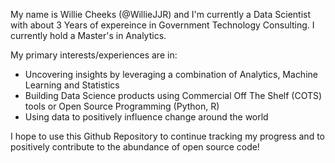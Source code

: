 My name is Willie Cheeks (@WillieJJR) and I'm currently a Data Scientist with about 3 Years of expereince in Government Technology Consulting. I currently hold a Master's in Analytics.

My primary interests/experiences are in:
- Uncovering insights by leveraging a combination of Analytics, Machine Learning and Statistics
- Building Data Science products using Commercial Off The Shelf (COTS) tools or Open Source Programming (Python, R) 
- Using data to positively influence change around the world


I hope to use this Github Repository to continue tracking my progress and to positively contribute to the abundance of open source code! 


<!---
WillieJJR/WillieJJR is a ✨ special ✨ repository because its `README.md` (this file) appears on your GitHub profile.
You can click the Preview link to take a look at your changes.
--->
